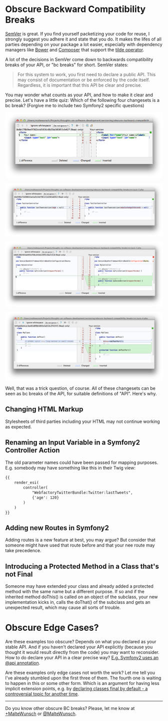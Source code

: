 Obscure Backward Compatibility Breaks
=====================================

[SemVer](http://semver.org/) is great. If you find yourself packetizing your code for reuse, I strongly suggest you
adhere it and state that you do. It makes the lifes of all parties depending on your package a lot easier, especially
with dependency managers like [Bower](http://bower.io/) and [Composer](https://getcomposer.org/) that support the
[tilde operator](https://getcomposer.org/doc/01-basic-usage.md#next-significant-release-tilde-operator-).

A lot of the decisions in SemVer come down to backwards compatibility breaks of your API, or "bc breaks" for short.
SemVer states:

> For this system to work, you first need to declare a public API. This may consist of documentation or be enforced by
> the code itself. Regardless, it is important that this API be clear and precise.

You may wonder what counts as your API, and how to make it clear and precise. Let's have a little quiz: Which of the
following four changesets is a bc break? (Forgive me to include two Symfony2 specific questions)

![changed HTML markup](src/quiz-1-diff.png)

![renamed input variable in a Symfony2 controller action](src/quiz-2-diff.png)

![added a new route in a Symfony2](src/quiz-3-diff.png)

![introduced a protected method in a class that's not final](src/quiz-4-diff.png)

Well, that was a trick question, of course. All of these changesets can be seen as bc breaks of the API, for suitable
definitions of "API". Here's why.


Changing HTML Markup
--------------------
Stylesheets of third parties including your HTML may not continue working as expected.


Renaming an Input Variable in a Symfony2 Controller Action
----------------------------------------------------------
The old parameter names could have been passed for mapping purposes. E.g. somebody may have something like this in their
Twig view:

```twig
{{
    render_esi(
        controller(
            "WebfactoryTwitterBundle:Twitter:lastTweets",
            {'age': 120}
        )
    )
}}
```


Adding new Routes in Symfony2
-----------------------------

Adding routes is a new feature at best, you may argue? But consider that someone might have used that route before and
that your nee route may take precedence.


Introducing a Protected Method in a Class that's not Final
----------------------------------------------------------

Someone may have extended your class and already added a protected method with the same name but a different purpose. If
so and if the inherited method doThis() is called on an object of the subclass, your new implementation kicks in, calls
the doThat() of the subclass and gets an unexpected result, which may cause all sorts of trouble.


Obscure Edge Cases?
===================

Are these examples too obscure? Depends on what you declared as your stable API. And if you haven't declared your API
explicitly (because you thought it would result directly from the code) you may want to reconsider. How to do declare
your API in a clear precise way? [E.g. Symfony2 uses an @api annotation](http://symfony.com/doc/current/book/stable_api.html).

Are these examples only edge cases not worth the work? Let me tell you I've already stumbled upon the first three of
them. The fourth one is waiting to happen in this or some other form. Which is an argument for having less implicit
extension points, e.g. by [declaring classes final by default - a controversial topic for another time](https://groups.google.com/forum/#!topic/dddinphp/r9kZ5eI6eiw).


---

Do you know other obscure BC breaks? Please, let me know at [+MalteWunsch](https://www.xing.com/profile/Malte_Wunsch) or
[@MalteWunsch](https://twitter.com/MalteWunsch).

